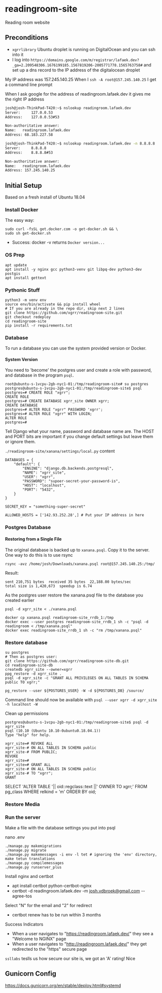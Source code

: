 # readingroom-site
Reading room website

## Preconditions

 - `xgrrlibrary` Ubuntu droplet is running on DigitalOcean and you can ssh into it
 - I log into `https://domains.google.com/m/registrar/lafaek.dev?_ga=2.209548306.1676199185.1567819206-2005771778.1565763758#` and set up a dns record to the IP address of the digitalocean droplet

My IP address was 157.245.140.25
When I `ssh -A root@157.245.140.25` I get a command line prompt

When I ask google for the address of readingroom.lafaek.dev it gives me the right IP address

```bash
josh@josh-ThinkPad-T420:~$ nslookup readingroom.lafaek.dev
Server:		127.0.0.53
Address:	127.0.0.53#53

Non-authoritative answer:
Name:	readingroom.lafaek.dev
Address: 68.183.227.58

josh@josh-ThinkPad-T420:~$ nslookup readingroom.lafaek.dev -n 8.8.8.8
Server:		8.8.8.8
Address:	8.8.8.8#53

Non-authoritative answer:
Name:	readingroom.lafaek.dev
Address: 157.245.140.25
```


## Initial Setup

Based on a fresh install of Ubuntu 18.04

### Install Docker

The easy way:
```
sudo curl -fsSL get.docker.com -o get-docker.sh && \
sudo sh get-docker.sh
```

 - Success: docker -v returns `Docker version...`

### OS Prep

```
apt update
apt install -y nginx gcc python3-venv git libpq-dev python3-dev postgis
apt install gettext 
```

### Pythonic Stuff
```
python3 -m venv env
source env/bin/activate && pip install wheel
# If you are already in the repo dir, skip next 2 lines
git clone https://github.com/xgrr/readingroom-site.git
git checkout redeploy
cd readingroom-site
pip install -r requirements.txt
```
### Database

To run a database you can use the system provided version or Docker.

#### System Version

You need to 'become' the postgres user and create a role with password, and database in the program `psql`.


```
root@ubuntu-s-1vcpu-2gb-nyc1-01:/tmp/readingroom-site# su postgres
postgres@ubuntu-s-1vcpu-2gb-nyc1-01:/tmp/readingroom-site$ psql
postgres=# CREATE ROLE "xgrr";
CREATE ROLE
postgres=# CREATE DATABASE xgrr_site OWNER xgrr;
CREATE DATABASE
postgres=# ALTER ROLE "xgrr" PASSWORD 'xgrr';
postgres=# ALTER ROLE "xgrr" WITH LOGIN;
ALTER ROLE
postgres=# 
``` 

Tell Django what your name, password and database name are. The HOST and PORT bits are important if you change default settings but leave them or ignore them.

`./readingroom-site/xanana/settings/local.py` content
```
DATABASES = {
    "default": {
        "ENGINE": "django.db.backends.postgresql",
        "NAME": "xgrr_site",
        "USER": "xgrr",
        "PASSWORD": "supoer-secret-your-password-is",
        "HOST": "localhost",
        "PORT": "5432",
    }
}

SECRET_KEY = "something-super-secret"

ALLOWED_HOSTS = ['142.93.252.28',] # Put your IP address in here
```
### Postgres Database

#### Restoring from a Single File

The original database is backed up to `xanana.psql`. Copy it to the server. One way to do this is to use rsync

```
rsync -avz /home/josh/Downloads/xanana.psql root@157.245.140.25:/tmp/
```

Result:
```
sent 210,751 bytes  received 35 bytes  22,188.00 bytes/sec
total size is 1,420,673  speedup is 6.74
```

As the postgres user restore the xanana.psql file to the database you created earlier
```
psql -d xgrr_site < ./xanana.psql
```


```
docker cp xanana.psql readingroom-site_rrdb_1:/tmp
docker exec --user postgres readingroom-site_rrdb_1 sh -c "psql -d readingroom < /tmp/xanana.psql"
docker exec readingroom-site_rrdb_1 sh -c "rm /tmp/xanana.psql"
```

### Restore database


```
su postgres
# Then as postgres user:
git clone https://github.com/xgrr/readingroom-site-db.git
cd readingroom-site-db
createdb xgrr_site --owner=xgrr
ppg_restore -d xgrr_site .
psql -d xgrr_site -c "GRANT ALL PRIVILEGES ON ALL TABLES IN SCHEMA public TO xgrr;"

pg_restore --user ${POSTGRES_USER} -W -d ${POSTGRES_DB} /source/
```

Command line should now be available with `psql --user xgrr -d xgrr_site -h localhost -W`

Clean up permissions
```
postgres@ubuntu-s-1vcpu-2gb-nyc1-01:/tmp/readingroom-site$ psql -d xgrr_site
psql (10.10 (Ubuntu 10.10-0ubuntu0.18.04.1))
Type "help" for help.

xgrr_site=# REVOKE ALL
xgrr_site-# ON ALL TABLES IN SCHEMA public 
xgrr_site-# FROM PUBLIC;
REVOKE
xgrr_site=# 
xgrr_site=# GRANT ALL
xgrr_site-# ON ALL TABLES IN SCHEMA public 
xgrr_site-# TO "xgrr";
GRANT
```

SELECT 'ALTER TABLE '|| oid::regclass::text ||' OWNER TO xgrr;'
FROM pg_class WHERE relkind = 'm'
ORDER BY oid;


### Restore Media



### Run the server

Make a file with the database settings you put into psql

nano .env

```
./manage.py makemigrations
./manage.py migrate
./manage.py makemessages -i env -l tet # ignoring the 'env' directory, make tetun translations
./manage.py compilemessages
./manage.py runserver_plus
```


Install nginx and certbot

 - apt install certbot python-certbot-nginx
 - certbot -d readingroom.lafaek.dev -m josh.vdbroek@gmail.com --agree-tos

Select "N" for the email and "2" for redirect

 - certbot renew has to be run within 3 months 

 Success Indicators

  - When a user navigates to "https://readingroom.lafaek.dev/" they see a "Welcome to NGINX" page
  - When a user navigates to "http://readingroom.lafaek.dev/" they get redirected to the "https" secure page

`ssllabs` teslls us how secure our site is, we got an 'A' rating! Nice


## Gunicorn Config
https://docs.gunicorn.org/en/stable/deploy.html#systemd